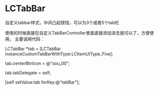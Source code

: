 # LCTabBar
自定义tabbar样式，中间凸起按钮，可以为3个或者5个tab栏

使用的时候直接在自定义TabBarController里面直接添加进去就可以了，方便使用。
主要调用代码：

LCTabBar *tab = [LCTabBar instanceCustomTabBarWithType:LCItemUIType_Five];

tab.centerBtnIcon = @"sou_00";

tab.tabDelegate = self;

[self setValue:tab forKey:@"tabBar"];
